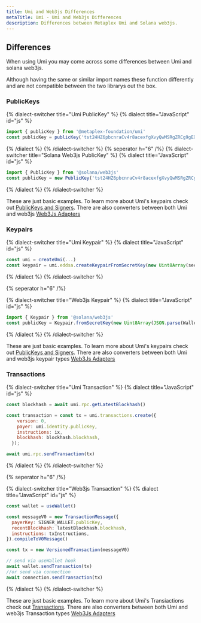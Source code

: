 ```yaml
---
title: Umi and Web3js Differences
metaTitle: Umi - Umi and Web3js Differences
description: Differences between Metaplex Umi and Solana web3js.
---
```


## Differences

When using Umi you may come across some differences between Umi and solana web3js.

Although having the same or similar import names these function differently and are not compatible between the two librarys out the box.

### PublicKeys

{% dialect-switcher title="Umi PublicKey" %}
{% dialect title="JavaScript" id="js" %}
```ts
import { publicKey } from '@metaplex-foundation/umi'
const publicKey = publicKey('tst24HZ6pbcnraCv4r8acexfgXvyQwMSRgZRCg9gEX1')
```
{% /dialect %}
{% /dialect-switcher %}
{% seperator h="6" /%}
{% dialect-switcher title="Solana Web3js PublicKey" %}
{% dialect title="JavaScript" id="js" %}
```js
import { PublicKey } from '@solana/web3js'
const publicKey = new PublicKey('tst24HZ6pbcnraCv4r8acexfgXvyQwMSRgZRCg9gEX1')
```
{% /dialect %}
{% /dialect-switcher %}

These are just basic examples. To learn more about Umi's keypairs check out [PublicKeys and Signers](/umi/public-keys-and-signers). There are also converters between both Umi and web3js [Web3Js Adapters](/umi/web3js-adapters)

### Keypairs

{% dialect-switcher title="Umi Keypair" %}
{% dialect title="JavaScript" id="js" %}
```js
const umi = createUmi(...)
const keypair = umi.eddsa.createKeypairFromSecretKey(new Uint8Array(secretKey))

```
{% /dialect %}
{% /dialect-switcher %}

{% seperator h="6" /%}

{% dialect-switcher title="Web3js Keypair" %}
{% dialect title="JavaScript" id="js" %}
```js
import { Keypair } from '@solana/web3js'
const publicKey = Keypair.fromSecretKey(new Uint8Array(JSON.parse(Wallet.DEV1)))
```
{% /dialect %}
{% /dialect-switcher %}

These are just basic examples. To learn more about Umi's keypairs check out [PublicKeys and Signers](/umi/public-keys-and-signers). There are also converters between both Umi and web3js keypair types [Web3Js Adapters](/umi/web3js-adapters)

### Transactions

{% dialect-switcher title="Umi Transaction" %}
{% dialect title="JavaScript" id="js" %}
```js
const blockhash = await umi.rpc.getLatestBlockhash()

const transaction = const tx = umi.transactions.create({
    version: 0,
    payer: umi.identity.publicKey,
    instructions: ix,
    blockhash: blockhash.blockhash,
  });

await umi.rpc.sendTransaction(tx)
```
{% /dialect %}
{% /dialect-switcher %}

{% seperator h="6" /%}

{% dialect-switcher title="Web3js Transaction" %}
{% dialect title="JavaScript" id="js" %}

```js
const wallet = useWallet()

const messageV0 = new TransactionMessage({
  payerKey: SIGNER_WALLET.publicKey,
  recentBlockhash: latestBlockhash.blockhash,
  instructions: txInstructions,
}).compileToV0Message()

const tx = new VersionedTransaction(messageV0)

// send via useWallet hook
await wallet.sendTransaction(tx)
//or send via connection
await connection.sendTransaction(tx)
```
{% /dialect %}
{% /dialect-switcher %}

These are just basic examples. To learn more about Umi's Transiactions check out [Transactions](/umi/transactions). There are also converters between both Umi and web3js Transaction types [Web3Js Adapters](/umi/web3js-adapters)
